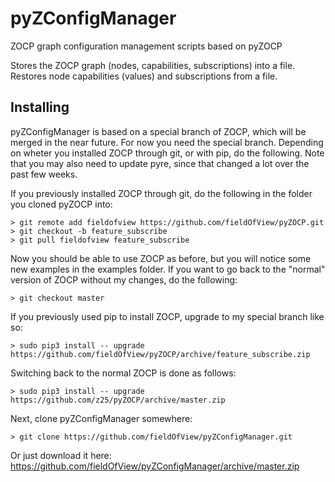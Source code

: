 pyZConfigManager
================

ZOCP graph configuration management scripts based on pyZOCP

Stores the ZOCP graph (nodes, capabilities, subscriptions) into a file.
Restores node capabilities (values) and subscriptions from a file.

Installing
----------

pyZConfigManager is based on a special branch of ZOCP, which will be 
merged in the near future. For now you need the special branch.
Depending on wheter you installed ZOCP through git, or with pip,
do the following. Note that you may also need to update pyre,
since that changed a lot over the past few weeks.

If you previously installed ZOCP through git, do the following
in the folder you cloned pyZOCP into:
```
> git remote add fieldofview https://github.com/fieldOfView/pyZOCP.git
> git checkout -b feature_subscribe
> git pull fieldofview feature_subscribe
```
Now you should be able to use ZOCP as before, but you will notice
some new examples in the examples folder. If you want to go back
to the "normal" version of ZOCP without my changes, do the
following:
```
> git checkout master
```

If you previously used pip to install ZOCP, upgrade to my special
branch like so:
```
> sudo pip3 install -- upgrade https://github.com/fieldOfView/pyZOCP/archive/feature_subscribe.zip
```
Switching back to the normal ZOCP is done as follows:
```
> sudo pip3 install -- upgrade https://github.com/z25/pyZOCP/archive/master.zip
```

Next, clone pyZConfigManager somewhere:
```
> git clone https://github.com/fieldOfView/pyZConfigManager.git
```
Or just download it here:
https://github.com/fieldOfView/pyZConfigManager/archive/master.zip

